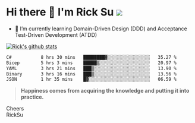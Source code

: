 # Hi there 👋 I'm Rick Su ![](https://komarev.com/ghpvc/?username=ricksu978)
<!--
**ricksu978/ricksu978** is a ✨ _special_ ✨ repository because its `README.md` (this file) appears on your GitHub profile.

Here are some ideas to get you started:

- 🔭 I’m currently working on ...
-->
- 🌱 I’m currently learning Domain-Driven Design (DDD) and Acceptance Test-Driven Development (ATDD)
<!--
- 👯 I’m looking to collaborate on ...
- 🤔 I’m looking for help with ...
- 💬 Ask me about ...
- 📫 How to reach me: ...
- 😄 Pronouns: ...
- ⚡ Fun fact: ...
-->
[![Rick's github stats](https://github-readme-stats.vercel.app/api?username=ricksu978&theme=dark)](https://github.com/ricksu978/ricksu978)

<!--START_SECTION:waka-->

```txt
C#           8 hrs 30 mins   ████████▓░░░░░░░░░░░░░░░░   35.27 %
Bicep        5 hrs 3 mins    █████▒░░░░░░░░░░░░░░░░░░░   20.97 %
YAML         3 hrs 21 mins   ███▒░░░░░░░░░░░░░░░░░░░░░   13.90 %
Binary       3 hrs 16 mins   ███▒░░░░░░░░░░░░░░░░░░░░░   13.56 %
JSON         1 hr 35 mins    █▓░░░░░░░░░░░░░░░░░░░░░░░   06.59 %
```

<!--END_SECTION:waka-->

> **Happiness comes from acquiring the knowledge and putting it into practice.**

Cheers  
RickSu 
